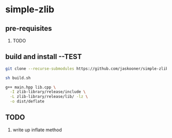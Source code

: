 # simple-zlib

## pre-requisites
1. TODO

## build and install --TEST
```bash
git clone --recurse-submodules https://github.com/jaskooner/simple-zlib.git
```

```bash
sh build.sh
```

```bash
g++ main.hpp lib.cpp \
  -I zlib-library/release/include \
  -L zlib-library/release/lib/ -lz \
  -o dist/deflate
 ```

## TODO
1. write up inflate method
